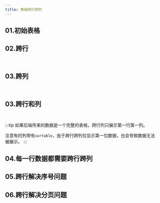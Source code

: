 ```yaml
---
title: 表格跨行跨列
---
```

## 01.初始表格

## 02.跨行

```html

```

```js

```

## 03.跨列

```html

```

```js

```

## 03.跨行和列

```html

```

```js

```

:::tip
如果后端传来的数据是一个完整的表格，跨行列只展示第一行第一列。

注意有的列带有`sortable`，由于跨行跨列仅显示第一位数据，也会导致数据无法被展示。
:::

## 04.每一行数据都需要跨行跨列

## 05.跨行解决序号问题

## 06.跨行解决分页问题